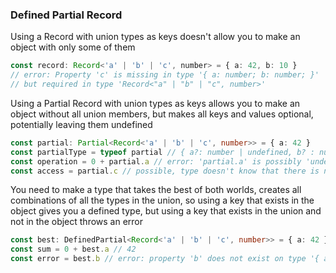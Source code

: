 ### Defined Partial Record


Using a Record with union types as keys doesn't allow you to make an object with only some of them

```ts
const record: Record<'a' | 'b' | 'c', number> = { a: 42, b: 10 } 
// error: Property 'c' is missing in type '{ a: number; b: number; }' 
// but required in type 'Record<"a" | "b" | "c", number>'
```

Using a Partial Record with union types as keys allows you to make an object without all union members, but makes all keys and values optional, potentially leaving them undefined

```ts
const partial: Partial<Record<'a' | 'b' | 'c', number>> = { a: 42 } 
const partialType = typeof partial // { a?: number | undefined, b? : number | undefined, c? : number | undefined }
const operation = 0 + partial.a // error: 'partial.a' is possibly 'undefined'
const access = partial.c // possible, type doesn't know that there is no such key
```

You need to make a type that takes the best of both worlds, creates all combinations of all the types in the union, so using a key that exists in the object gives you a defined type, but using a key that exists in the union and not in the object throws an error
```ts
const best: DefinedPartial<Record<'a' | 'b' | 'c', number>> = { a: 42 } 
const sum = 0 + best.a // 42
const error = best.b // error: property 'b' does not exist on type '{ a: number; }'
```
